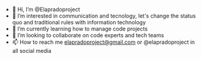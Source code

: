 - 👋 Hi, I’m @Elapradoproject
- 👀 I’m interested in communication and tecnology, let's change the status quo and traditional rules with information technology
- 🌱 I’m currently learning how to manage code projects
- 💞️ I’m looking to collaborate on code experts and tech teams
- 📫 How to reach me elapradoproject@gmail.com or @elapradoproject in all social media

<!---
Elapradoproject/Elapradoproject is a ✨ special ✨ repository because its `README.md` (this file) appears on your GitHub profile.
You can click the Preview link to take a look at your changes.
--->

